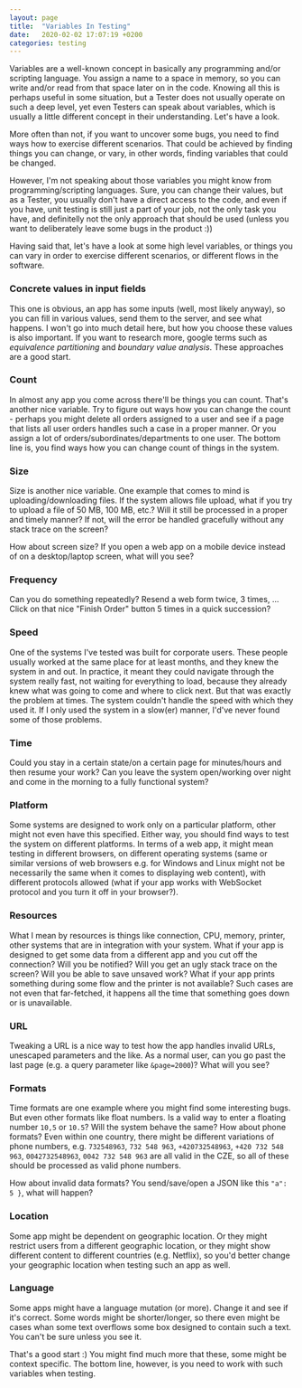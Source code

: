 ```yaml
---
layout: page
title:  "Variables In Testing"
date:   2020-02-02 17:07:19 +0200
categories: testing
---
```


Variables are a well-known concept in basically any programming and/or scripting language. You assign a name to a space in memory, so you can write and/or read from that space later on in the code. Knowing all this is perhaps useful in some situation, but a Tester does not usually operate on such a deep level, yet even Testers can speak about variables, which is usually a little different concept in their understanding. Let's have a look.

More often than not, if you want to uncover some bugs, you need to find ways how to exercise different scenarios. That could be achieved by finding things you can change, or vary, in other words, finding variables that could be changed.

However, I'm not speaking about those variables you might know from programming/scripting languages. Sure, you can change their values, but as a Tester, you usually don't have a direct access to the code, and even if you have, unit testing is still just a part of your job, not the only task you have, and definitelly not the only approach that should be used (unless you want to deliberately leave some bugs in the product :))

Having said that, let's have a look at some high level variables, or things you can vary in order to exercise different scenarios, or different flows in the software.

### Concrete values in input fields

This one is obvious, an app has some inputs (well, most likely anyway), so you can fill in various values, send them to the server, and see what happens. I won't go into much detail here, but how you choose these values is also important. If you want to research more, google terms such as _equivalence partitioning_ and _boundary value analysis_. These approaches are a good start.

### Count

In almost any app you come across there'll be things you can count. That's another nice variable. Try to figure out ways how you can change the count - perhaps you might delete all orders assigned to a user and see if a page that lists all user orders handles such a case in a proper manner. Or you assign a lot of orders/subordinates/departments to one user. The bottom line is, you find ways how you can change count of things in the system.

### Size

Size is another nice variable. One example that comes to mind is uploading/downloading files. If the system allows file upload, what if you try to upload a file of 50 MB, 100 MB, etc.? Will it still be processed in a proper and timely manner? If not, will the error be handled gracefully without any stack trace on the screen?

How about screen size? If you open a web app on a mobile device instead of on a desktop/laptop screen, what will you see?

### Frequency

Can you do something repeatedly? Resend a web form twice, 3 times, ... Click on that nice "Finish Order" button 5 times in a quick succession?

### Speed

One of the systems I've tested was built for corporate users. These people usually worked at the same place for at least months, and they knew the system in and out. In practice, it meant they could navigate through the system really fast, not waiting for everything to load, because they already knew what was going to come and where to click next. But that was exactly the problem at times. The system couldn't handle the speed with which they used it. If I only used the system in a slow(er) manner, I'd've never found some of those problems.

### Time

Could you stay in a certain state/on a certain page for minutes/hours and then resume your work? Can you leave the system open/working over night and come in the morning to a fully functional system?

### Platform

Some systems are designed to work only on a particular platform, other might not even have this specified. Either way, you should find ways to test the system on different platforms. In terms of a web app, it might mean testing in different browsers, on different operating systems (same or similar versions of web browsers e.g. for Windows and Linux might not be necessarily the same when it comes to displaying web content), with different protocols allowed (what if your app works with WebSocket protocol and you turn it off in your browser?).

### Resources

What I mean by resources is things like connection, CPU, memory, printer, other systems that are in integration with your system. What if your app is designed to get some data from a different app and you cut off the connection? Will you be notified? Will you get an ugly stack trace on the screen? Will you be able to save unsaved work? What if your app prints something during some flow and the printer is not available? Such cases are not even that far-fetched, it happens all the time that something goes down or is unavailable.

### URL

Tweaking a URL is a nice way to test how the app handles invalid URLs, unescaped parameters and the like. As a normal user, can you go past the last page (e.g. a query parameter like `&page=2000`)? What will you see?

### Formats

Time formats are one example where you might find some interesting bugs. But even other formats like float numbers. Is a valid way to enter a floating number `10,5` or `10.5`? Will the system behave the same? How about phone formats? Even within one country, there might be different variations of phone numbers, e.g. `732548963`, `732 548 963`, `+420732548963`, `+420 732 548 963`, `0042732548963`, `0042 732 548 963` are all valid in the CZE, so all of these should be processed as valid phone numbers.

How about invalid data formats? You send/save/open a JSON like this `"a": 5 }`, what will happen?

### Location

Some app might be dependent on geographic location. Or they might restrict users from a different geographic location, or they might show different content to different countries (e.g. Netflix), so you'd better change your geographic location when testing such an app as well.

### Language

Some apps might have a language mutation (or more). Change it and see if it's correct. Some words might be shorter/longer, so there even might be cases whan some text overflows some box designed to contain such a text. You can't be sure unless you see it.


That's a good start :) You might find much more that these, some might be context specific. The bottom line, however, is you need to work with such variables when testing.
